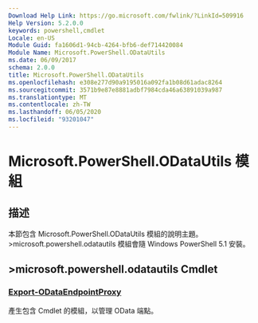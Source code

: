 ```yaml
---
Download Help Link: https://go.microsoft.com/fwlink/?LinkId=509916
Help Version: 5.2.0.0
keywords: powershell,cmdlet
Locale: en-US
Module Guid: fa1606d1-94cb-4264-bfb6-def714420084
Module Name: Microsoft.PowerShell.ODataUtils
ms.date: 06/09/2017
schema: 2.0.0
title: Microsoft.PowerShell.ODataUtils
ms.openlocfilehash: e308e277d90a9195016a092fa1b08d61adac8264
ms.sourcegitcommit: 3571b9e87e8881adbf7984cda46a63891039a987
ms.translationtype: MT
ms.contentlocale: zh-TW
ms.lasthandoff: 06/05/2020
ms.locfileid: "93201047"
---
```

# Microsoft.PowerShell.ODataUtils 模組

## 描述

本節包含 Microsoft.PowerShell.ODataUtils 模組的說明主題。 >microsoft.powershell.odatautils 模組會隨 Windows PowerShell 5.1 安裝。

## >microsoft.powershell.odatautils Cmdlet

### [Export-ODataEndpointProxy](Export-ODataEndpointProxy.md)
產生包含 Cmdlet 的模組，以管理 OData 端點。
